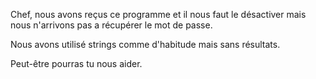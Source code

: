 Chef, nous avons reçus ce programme et il nous faut le désactiver mais nous n'arrivons pas a récupérer le mot de passe.

Nous avons utilisé strings comme d'habitude mais sans résultats.

Peut-être pourras tu nous aider.
